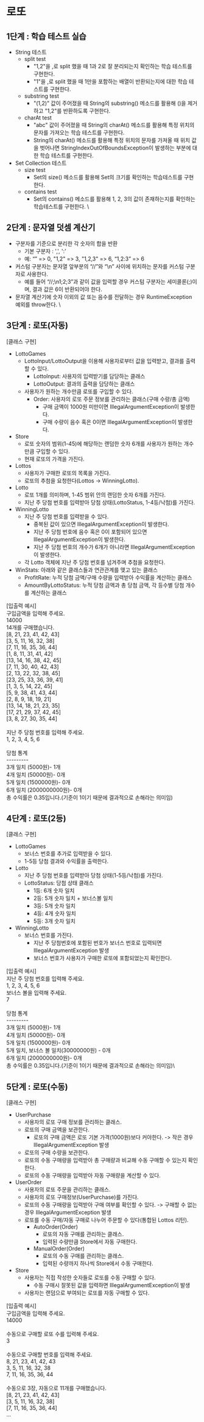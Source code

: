 # 로또
## 1단계 : 학습 테스트 실습
* String 테스트
  * split test
    * "1,2"을 ,로 split 했을 때 1과 2로 잘 분리되는지 확인하는 학습 테스트를 구현한다.
    * "1"을 ,로 split 했을 때 1만을 포함하는 배열이 반환되는지에 대한 학습 테스트를 구현한다.
  * substring test
    * "(1,2)" 값이 주어졌을 때 String의 substring() 메소드를 활용해 ()을 제거하고 "1,2"를 반환하도록 구현한다.
  * charAt test
    * "abc" 값이 주어졌을 때 String의 charAt() 메소드를 활용해 특정 위치의 문자를 가져오는 학습 테스트를 구현한다.
    * String의 charAt() 메소드를 활용해 특정 위치의 문자를 가져올 때 위치 값을 벗어나면 StringIndexOutOfBoundsException이 발생하는 부분에 대한 학습 테스트를 구현한다.
* Set Collection 테스트
  * size test
    * Set의 size() 메소드를 활용해 Set의 크기를 확인하는 학습테스트를 구현한다.
  * contains test
    * Set의 contains() 메소드를 활용해 1, 2, 3의 값이 존재하는지를 확인하는 학습테스트를 구현한다.
\
## 2단계 : 문자열 덧셈 계산기
* 구분자를 기준으로 분리한 각 숫자의 합을 반환
  * 기본 구분자 : ',', ':'
  * 예: “” => 0, "1,2" => 3, "1,2,3" => 6, “1,2:3” => 6
* 커스텀 구분자는 문자열 앞부분의 “//”와 “\n” 사이에 위치하는 문자를 커스텀 구분자로 사용한다. 
  * 예를 들어 “//;\n1;2;3”과 같이 값을 입력할 경우 커스텀 구분자는 세미콜론(;)이며, 결과 값은 6이 반환되어야 한다.
* 문자열 계산기에 숫자 이외의 값 또는 음수를 전달하는 경우 RuntimeException 예외를 throw한다.
\
## 3단계 : 로또(자동)
[클래스 구현]
* LottoGames
  * LottoInput/LottoOutput을 이용해 사용자로부터 값을 입력받고, 결과를 출력할 수 있다.
    * LottoInput: 사용자의 입력받기를 담당하는 클래스
    * LottoOutput: 결과의 출력을 담당하는 클래스
  * 사용자가 원하는 개수만큼 로또를 구입할 수 있다.
    * Order: 사용자의 로또 주문 정보를 관리하는 클래스(구매 수량/총 금액)
      * 구매 금액이 1000원 미만이면 IllegalArgumentException이 발생한다.
      * 구매 수량이 음수 혹은 0이면 IllegalArgumentException이 발생한다.
* Store
  * 로또 숫자의 범위(1-45)에 해당하는 랜덤한 숫자 6개를 사용자가 원하는 개수만큼 구입할 수 있다.
  * 현재 로또의 가격을 가진다. 
* Lottos
  * 사용자가 구매한 로또의 목록을 가진다.
  * 로또의 추첨을 요청한다(Lottos -> WinningLotto).
* Lotto 
  * 로또 1개를 의미하며, 1-45 범위 안의 랜덤한 숫자 6개를 가진다.
  * 지난 주 당첨 번호를 입력받아 당첨 상태(LottoStatus, 1-4등/낙첨)를 가진다.
* WinningLotto
  * 지난 주 당첨 번호를 입력받을 수 있다.
    * 중복된 값이 있으면 IllegalArgumentException이 발생한다.
    * 지난 주 당첨 번호에 음수 혹은 0이 포함되어 있으면 IllegalArgumentException이 발생한다.
    * 지난 주 당첨 번호의 개수가 6개가 아니라면 IllegalArgumentException이 발생한다.
  * 각 Lotto 객체에 지난 주 당첨 번호를 넘겨주며 추첨을 요청한다.
* WinStats: 아래와 같은 클래스들과 연관관계를 맺고 있는 클래스
  * ProfitRate: 누적 당첨 금액/구매 수량을 입력받아 수익률을 계산하는 클래스
  * AmountByLottoStatus: 누적 당첨 금액과 총 당첨 금액, 각 등수별 당첨 개수를 계산하는 클래스

[입출력 예시]\
구입금액을 입력해 주세요.\
14000\
14개를 구매했습니다.\
[8, 21, 23, 41, 42, 43]\
[3, 5, 11, 16, 32, 38]\
[7, 11, 16, 35, 36, 44]\
[1, 8, 11, 31, 41, 42]\
[13, 14, 16, 38, 42, 45]\
[7, 11, 30, 40, 42, 43]\
[2, 13, 22, 32, 38, 45]\
[23, 25, 33, 36, 39, 41]\
[1, 3, 5, 14, 22, 45]\
[5, 9, 38, 41, 43, 44]\
[2, 8, 9, 18, 19, 21]\
[13, 14, 18, 21, 23, 35]\
[17, 21, 29, 37, 42, 45]\
[3, 8, 27, 30, 35, 44]\
\
지난 주 당첨 번호를 입력해 주세요.\
1, 2, 3, 4, 5, 6\
\
당첨 통계\
---------\
3개 일치 (5000원)- 1개\
4개 일치 (50000원)- 0개\
5개 일치 (1500000원)- 0개\
6개 일치 (2000000000원)- 0개\
총 수익률은 0.35입니다.(기준이 1이기 때문에 결과적으로 손해라는 의미임)

## 4단계 : 로또(2등)
[클래스 구현]
* LottoGames
  * 보너스 번호를 추가로 입력받을 수 있다.
  * 1-5등 당첨 결과와 수익률을 출력한다.
* Lotto
  * 지난 주 당첨 번호를 입력받아 당첨 상태(1-5등/낙첨)를 가진다.
  * LottoStatus: 당첨 상태 클래스
    * 1등: 6개 숫자 일치
    * 2등: 5개 숫자 일치 + 보너스볼 일치
    * 3등: 5개 숫자 일치
    * 4등: 4개 숫자 일치
    * 5등: 3개 숫자 일치
* WinningLotto
  * 보너스 번호를 가진다.
    * 지난 주 당첨번호에 포함된 번호가 보너스 번호로 입력되면 IllegalArgumentException 발생
    * 보너스 번호가 사용자가 구매한 로또에 포함되었는지 확인한다.

[입출력 예시]\
지난 주 당첨 번호를 입력해 주세요.\
1, 2, 3, 4, 5, 6\
보너스 볼을 입력해 주세요.\
7\
\
당첨 통계\
---------\
3개 일치 (5000원)- 1개\
4개 일치 (50000원)- 0개\
5개 일치 (1500000원)- 0개\
5개 일치, 보너스 볼 일치(30000000원) - 0개\
6개 일치 (2000000000원)- 0개\
총 수익률은 0.35입니다.(기준이 1이기 때문에 결과적으로 손해라는 의미임)\

## 5단계 : 로또(수동)
[클래스 구현]
* UserPurchase
  - 사용자의 로또 구매 정보를 관리하는 클래스.
  - 로또의 구매 금액을 보관한다.
    - 로또의 구매 금액은 로또 기본 가격(1000원)보다 커야한다. -> 작은 경우 IllegalArgumentException 발생
  - 로또의 구매 수량을 보관한다.
  - 로또의 수동 구매량을 입력받아 총 구매량과 비교해 수동 구매할 수 있는지 확인한다.
  - 로또의 수동 구매량을 입력받아 자동 구매량을 계산할 수 있다. 
* UserOrder
  - 사용자의 로또 주문을 관리하는 클래스.
  - 사용자의 로또 구매정보(UserPurchase)를 가진다.
  - 로또의 수동 구매량을 입력받아 구매 여부를 확인할 수 있다. -> 구매할 수 없는 경우 IllegalArgumentException 발생
  - 로또를 수동 구매/자동 구매로 나누어 주문할 수 있다(통합된 Lottos 리턴).
    - AutoOrder(Order)
      - 로또의 자동 구매를 관리하는 클래스.
      - 입력된 수량만큼 Store에서 자동 구매한다.
    - ManualOrder(Order)
      - 로또의 수동 구매를 관리하는 클래스.
      - 입력된 수량까지 하나씩 Store에서 수동 구매한다.
* Store
  - 사용자는 직접 작성한 숫자들로 로또를 수동 구매할 수 있다.
    - 수동 구매시 잘못된 값을 입력하면 IllegalArgumentException이 발생
  - 사용자는 랜덤으로 부여되는 로또를 자동 구매할 수 있다.

[입출력 예시]\
구입금액을 입력해 주세요.\
14000\
\
수동으로 구매할 로또 수를 입력해 주세요.\
3\
\
수동으로 구매할 번호를 입력해 주세요.\
8, 21, 23, 41, 42, 43\
3, 5, 11, 16, 32, 38\
7, 11, 16, 35, 36, 44\
\
수동으로 3장, 자동으로 11개를 구매했습니다.\
[8, 21, 23, 41, 42, 43]\
[3, 5, 11, 16, 32, 38]\
[7, 11, 16, 35, 36, 44]\
...
